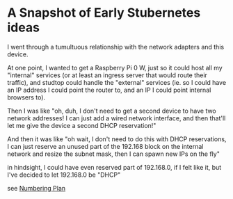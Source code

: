 # A Snapshot of Early Stubernetes ideas

I went through a tumultuous relationship with the network adapters and this device.

At one point, I wanted to get a Raspberry Pi 0 W, just so it could host all my "internal" services (or at least an ingress server that would route their traffic), and studtop could handle the "external" services (ie. so I could have an IP address I could point the router to, and an IP I could point internal browsers to).

Then I was like "oh, duh, I don't need to get a second device to have two network addresses! I can just add a wired network interface, and then that'll let me give the device a second DHCP reservation!"

And then it was like "oh wait, I don't need to do this with DHCP reservations, I can just reserve an unused part of the 192.168 block on the internal network and resize the subnet mask, then I can spawn new IPs on the fly"

in hindsight, I could have even reserved part of 192.168.0, if I felt like it, but I've decided to let 192.168.0 be "DHCP"

see [Numbering Plan](13a3f35d-bc38-4427-85e7-30ce8352e1d7.md)
